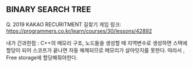 ## BINARY SEARCH TREE


Q. 2019 KAKAO RECURITMENT 길찾기 게임
링크: https://programmers.co.kr/learn/courses/30/lessons/42892


내가 간과한점 : C++의 메모리 구조, 노드들을 생성할 때 지역변수로 생성하면 스택에 할당이 되어 스코프가 끝나면 자동 해제되므로 메모리가 살아잇지를 못한다.
따라서 , Free storage에 할당해줘야한다.
